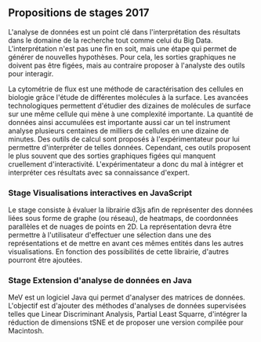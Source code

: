 ## Propositions de stages 2017

L'analyse de données est un point clé dans l'interprétation des résultats dans le domaine de la recherche tout comme celui du Big Data. L'interprétation n'est pas une fin en soit, mais une étape qui permet de générer de nouvelles hypothèses. Pour cela, les sorties graphiques ne doivent pas être figées, mais au contraire proposer à l'analyste des outils pour interagir.

La cytométrie de flux est une méthode de caractérisation des cellules en biologie grâce l'étude de différentes molécules à la surface. Les avancées technologiques permettent d'étudier des dizaines de molécules de surface sur une même cellule qui mène à une complexité importante. La quantité de données ainsi accumulées est importante aussi car un tel instrument analyse plusieurs centaines de milliers de cellules en une dizaine de minutes. Des outils de calcul sont proposés à l'expérimentateur pour lui permettre d'interpréter de telles données. Cependant, ces outils proposent le plus souvent que des sorties graphiques figées qui manquent cruellement d'interactivité. L'expérimentateur a donc du mal à intégrer et interpréter ces résultats avec sa connaissance d'expert.

### Stage Visualisations interactives en JavaScript

Le stage consiste à évaluer la librairie d3js afin de représenter des données liées sous forme de graphe (ou réseau), de heatmaps, de coordonnées parallèles et de nuages de points en 2D. La représentation devra être permettre à l'utilisateur d'effectuer une sélection dans une des représentations et de mettre en avant ces mêmes entités dans les autres visualisations. En fonction des possibilités de cette librairie, d'autres pourront être ajoutées.

### Stage Extension d'analyse de données en Java

MeV est un logiciel Java qui permet d'analyser des matrices de données. L'objectif est d'ajouter des méthodes d'analyses de données supervisées telles que Linear Discriminant Analysis, Partial Least Squarre, d'intégrer la réduction de dimensions tSNE et de proposer une version compilée pour Macintosh.

